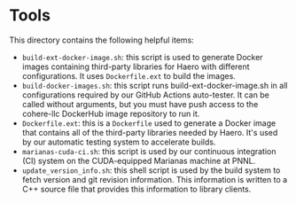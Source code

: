 # Tools

This directory contains the following helpful items:

* `build-ext-docker-image.sh`: this script is used to generate Docker images
  containing third-party libraries for Haero with different configurations.
  It uses `Dockerfile.ext` to build the images.
* `build-docker-images.sh`: this script runs build-ext-docker-image.sh in all
  configurations required by our GitHub Actions auto-tester. It can be called
  without arguments, but you must have push access to the cohere-llc DockerHub
  image repository to run it.
* `Dockerfile.ext`: this is a `Dockerfile` used to generate a Docker image that
  contains all of the third-party libraries needed by Haero. It's used by our
  automatic testing system to accelerate builds.
* `marianas-cuda-ci.sh`: this script is used by our continuous integration (CI)
  system on the CUDA-equipped Marianas machine at PNNL.
* `update_version_info.sh`: this shell script is used by the build system to
  fetch version and git revision information. This information is written to
  a C++ source file that provides this information to library clients.
